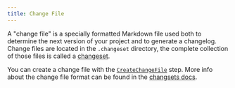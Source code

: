 ```yaml
---
title: Change File
---
```


A "change file"
is a specially formatted Markdown file
used both to determine the next version of your project and to generate a changelog.
Change files are located in the `.changeset` directory, the complete collection of those files is called a [changeset](/reference/concepts/changeset).

You can create a change file with the [`CreateChangeFile`] step.
More info about the change file format can be found in the [changsets docs](https://github.com/knope-dev/changesets).

[`CreateChangeFile`]: /reference/config-file/steps/create-change-file
